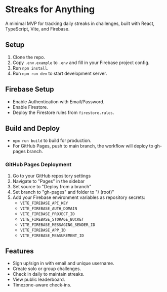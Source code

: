 # Streaks for Anything

A minimal MVP for tracking daily streaks in challenges, built with React, TypeScript, Vite, and Firebase.

## Setup

1. Clone the repo.
2. Copy `.env.example` to `.env` and fill in your Firebase project config.
3. Run `npm install`.
4. Run `npm run dev` to start development server.

## Firebase Setup

- Enable Authentication with Email/Password.
- Enable Firestore.
- Deploy the Firestore rules from `firestore.rules`.

## Build and Deploy

- `npm run build` to build for production.
- For GitHub Pages, push to main branch, the workflow will deploy to gh-pages branch.

### GitHub Pages Deployment

1. Go to your GitHub repository settings
2. Navigate to "Pages" in the sidebar
3. Set source to "Deploy from a branch"
4. Set branch to "gh-pages" and folder to "/ (root)"
5. Add your Firebase environment variables as repository secrets:
   - `VITE_FIREBASE_API_KEY`
   - `VITE_FIREBASE_AUTH_DOMAIN`
   - `VITE_FIREBASE_PROJECT_ID`
   - `VITE_FIREBASE_STORAGE_BUCKET`
   - `VITE_FIREBASE_MESSAGING_SENDER_ID`
   - `VITE_FIREBASE_APP_ID`
   - `VITE_FIREBASE_MEASUREMENT_ID`

## Features

- Sign up/sign in with email and unique username.
- Create solo or group challenges.
- Check in daily to maintain streaks.
- View public leaderboard.
- Timezone-aware check-ins.
